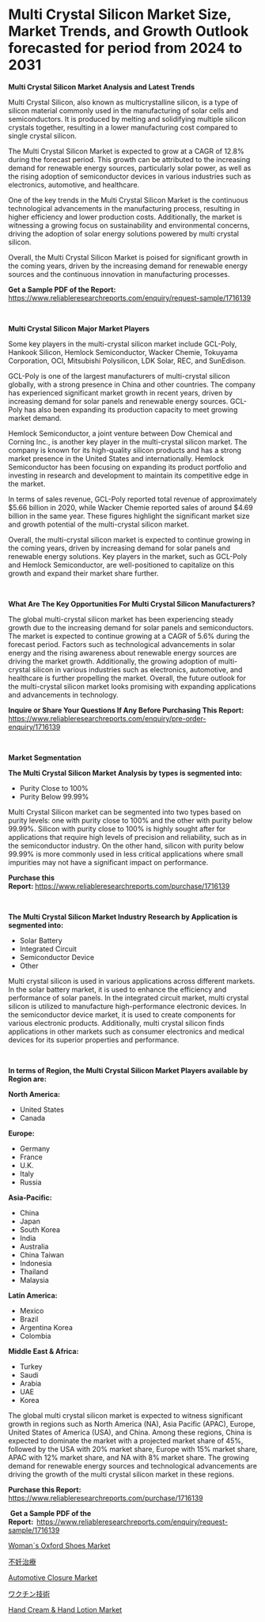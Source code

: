 <p><h1>Multi Crystal Silicon Market Size, Market Trends, and Growth Outlook forecasted for period from 2024 to 2031</h1></p><p><strong>Multi Crystal Silicon Market Analysis and Latest Trends</strong></p>
<p><p>Multi Crystal Silicon, also known as multicrystalline silicon, is a type of silicon material commonly used in the manufacturing of solar cells and semiconductors. It is produced by melting and solidifying multiple silicon crystals together, resulting in a lower manufacturing cost compared to single crystal silicon.</p><p>The Multi Crystal Silicon Market is expected to grow at a CAGR of 12.8% during the forecast period. This growth can be attributed to the increasing demand for renewable energy sources, particularly solar power, as well as the rising adoption of semiconductor devices in various industries such as electronics, automotive, and healthcare.</p><p>One of the key trends in the Multi Crystal Silicon Market is the continuous technological advancements in the manufacturing process, resulting in higher efficiency and lower production costs. Additionally, the market is witnessing a growing focus on sustainability and environmental concerns, driving the adoption of solar energy solutions powered by multi crystal silicon.</p><p>Overall, the Multi Crystal Silicon Market is poised for significant growth in the coming years, driven by the increasing demand for renewable energy sources and the continuous innovation in manufacturing processes.</p></p>
<p><strong>Get a Sample PDF of the Report:&nbsp;</strong> <a href="https://www.reliableresearchreports.com/enquiry/request-sample/1716139">https://www.reliableresearchreports.com/enquiry/request-sample/1716139</a></p>
<p>&nbsp;</p>
<p><strong>Multi Crystal Silicon Major Market Players</strong></p>
<p><p>Some key players in the multi-crystal silicon market include GCL-Poly, Hankook Silicon, Hemlock Semiconductor, Wacker Chemie, Tokuyama Corporation, OCI, Mitsubishi Polysilicon, LDK Solar, REC, and SunEdison.</p><p>GCL-Poly is one of the largest manufacturers of multi-crystal silicon globally, with a strong presence in China and other countries. The company has experienced significant market growth in recent years, driven by increasing demand for solar panels and renewable energy sources. GCL-Poly has also been expanding its production capacity to meet growing market demand.</p><p>Hemlock Semiconductor, a joint venture between Dow Chemical and Corning Inc., is another key player in the multi-crystal silicon market. The company is known for its high-quality silicon products and has a strong market presence in the United States and internationally. Hemlock Semiconductor has been focusing on expanding its product portfolio and investing in research and development to maintain its competitive edge in the market.</p><p>In terms of sales revenue, GCL-Poly reported total revenue of approximately $5.66 billion in 2020, while Wacker Chemie reported sales of around $4.69 billion in the same year. These figures highlight the significant market size and growth potential of the multi-crystal silicon market.</p><p>Overall, the multi-crystal silicon market is expected to continue growing in the coming years, driven by increasing demand for solar panels and renewable energy solutions. Key players in the market, such as GCL-Poly and Hemlock Semiconductor, are well-positioned to capitalize on this growth and expand their market share further.</p></p>
<p>&nbsp;</p>
<p><strong>What Are The Key Opportunities For Multi Crystal Silicon Manufacturers?</strong></p>
<p><p>The global multi-crystal silicon market has been experiencing steady growth due to the increasing demand for solar panels and semiconductors. The market is expected to continue growing at a CAGR of 5.6% during the forecast period. Factors such as technological advancements in solar energy and the rising awareness about renewable energy sources are driving the market growth. Additionally, the growing adoption of multi-crystal silicon in various industries such as electronics, automotive, and healthcare is further propelling the market. Overall, the future outlook for the multi-crystal silicon market looks promising with expanding applications and advancements in technology.</p></p>
<p><strong>Inquire or Share Your Questions If Any Before Purchasing This Report:</strong> <a href="https://www.reliableresearchreports.com/enquiry/pre-order-enquiry/1716139">https://www.reliableresearchreports.com/enquiry/pre-order-enquiry/1716139</a></p>
<p>&nbsp;</p>
<p><strong>Market Segmentation</strong></p>
<p><strong>The Multi Crystal Silicon Market Analysis by types is segmented into:</strong></p>
<p><ul><li>Purity Close to 100%</li><li>Purity Below 99.99%</li></ul></p>
<p><p>Multi Crystal Silicon market can be segmented into two types based on purity levels: one with purity close to 100% and the other with purity below 99.99%. Silicon with purity close to 100% is highly sought after for applications that require high levels of precision and reliability, such as in the semiconductor industry. On the other hand, silicon with purity below 99.99% is more commonly used in less critical applications where small impurities may not have a significant impact on performance.</p></p>
<p><strong>Purchase this Report:&nbsp;</strong><a href="https://www.reliableresearchreports.com/purchase/1716139">https://www.reliableresearchreports.com/purchase/1716139</a></p>
<p>&nbsp;</p>
<p><strong>The Multi Crystal Silicon Market Industry Research by Application is segmented into:</strong></p>
<p><ul><li>Solar Battery</li><li>Integrated Circuit</li><li>Semiconductor Device</li><li>Other</li></ul></p>
<p><p>Multi crystal silicon is used in various applications across different markets. In the solar battery market, it is used to enhance the efficiency and performance of solar panels. In the integrated circuit market, multi crystal silicon is utilized to manufacture high-performance electronic devices. In the semiconductor device market, it is used to create components for various electronic products. Additionally, multi crystal silicon finds applications in other markets such as consumer electronics and medical devices for its superior properties and performance.</p></p>
<p>&nbsp;</p>
<p><strong>In terms of Region, the Multi Crystal Silicon Market Players available by Region are:</strong></p>
<p>
    <p> <strong> North America: </strong>
        <ul>
            <li>United States</li>
            <li>Canada</li>
        </ul>
        </p> 
    <p> <strong> Europe: </strong>
        <ul>
            <li>Germany</li>
            <li>France</li>
            <li>U.K.</li>
            <li>Italy</li>
            <li>Russia</li>
        </ul>
        </p> 
    <p> <strong> Asia-Pacific: </strong>
        <ul>
            <li>China</li>
            <li>Japan</li>
            <li>South Korea</li>
            <li>India</li>
            <li>Australia</li>
            <li>China Taiwan</li>
            <li>Indonesia</li>
            <li>Thailand</li>
            <li>Malaysia</li>
        </ul>
        </p> 
    <p> <strong> Latin America: </strong>
        <ul>
            <li>Mexico</li>
            <li>Brazil</li>
            <li>Argentina Korea</li>
            <li>Colombia</li>
        </ul>
        </p> 
    <p> <strong> Middle East & Africa: </strong>
        <ul>
            <li>Turkey</li>
            <li>Saudi</li>
            <li>Arabia</li>
            <li>UAE</li>
            <li>Korea</li>
        </ul>
    </p>
    </p>
<p><p>The global multi crystal silicon market is expected to witness significant growth in regions such as North America (NA), Asia Pacific (APAC), Europe, United States of America (USA), and China. Among these regions, China is expected to dominate the market with a projected market share of 45%, followed by the USA with 20% market share, Europe with 15% market share, APAC with 12% market share, and NA with 8% market share. The growing demand for renewable energy sources and technological advancements are driving the growth of the multi crystal silicon market in these regions.</p></p>
<p><strong>Purchase this Report: </strong><a href="https://www.reliableresearchreports.com/purchase/1716139">https://www.reliableresearchreports.com/purchase/1716139</a></p>
<p>&nbsp;<strong>Get a Sample PDF of the Report:&nbsp;&nbsp;</strong><a href="https://www.reliableresearchreports.com/enquiry/request-sample/1716139">https://www.reliableresearchreports.com/enquiry/request-sample/1716139</a></p>
<p><strong></strong></p>
<p><p><a href="https://github.com/sonuprakash1/Market-Research-Report-List-1/blob/main/womans-oxford-shoes-market.md">Woman`s Oxford Shoes Market</a></p><p><a href="https://github.com/dzy793153605/Market-Research-Report-List-1/blob/main/1498457183464.md">不妊治療</a></p><p><a href="https://view.publitas.com/reportprime-1/automotive-closure-market-size-market-trends-and-growth-outlook-forecasted-for-period-from-2024-to-2031/">Automotive Closure Market</a></p><p><a href="https://github.com/oafhukehf4709715/Market-Research-Report-List-1/blob/main/5929704183465.md">ワクチン技術</a></p><p><a href="https://meowing-canidae-761.notion.site/Global-Hand-Cream-Hand-Lotion-Market-Size-and-Market-Trends-Insights-and-Projections-from-2024-to-73e22356fea1437b9e3e7f2547553662">Hand Cream & Hand Lotion Market</a></p></p>